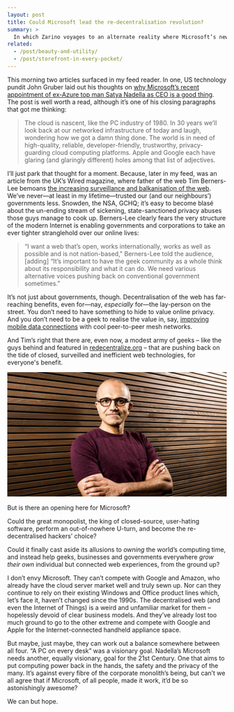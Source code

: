 ```yaml
---
layout: post
title: Could Microsoft lead the re-decentralisation revolution?
summary: >
  In which Zarino voyages to an alternate reality where Microsoft’s new CEO, Satya Nadella, steers the company to become the new giant of Open Source software and Internet-of-Things hackery.
related:
  - /post/beauty-and-utility/
  - /post/storefront-in-every-pocket/
---
```


This morning two articles surfaced in my feed reader. In one, US technology pundit John Gruber laid out his thoughts on [why Microsoft’s recent appointment of ex-Azure top man Satya Nadella as CEO is a good thing](http://daringfireball.net/2014/02/microsoft_past_and_future). The post is well worth a read, although it’s one of his closing paragraphs that got me thinking:

> The cloud is nascent, like the PC industry of 1980. In 30 years we’ll look back at our networked infrastructure of today and laugh, wondering how we got a damn thing done. The world is in need of high-quality, reliable, developer-friendly, trustworthy, privacy-guarding cloud computing platforms. Apple and Google each have glaring (and glaringly different) holes among that list of adjectives.

I’ll just park that thought for a moment. Because, later in my feed, was an article from the UK’s Wired magazine, where father of the web Tim Berners-Lee bemoans [the increasing surveillance and balkanisation of the web](http://www.wired.co.uk/news/archive/2014-02/06/tim-berners-lee-reclaim-the-web). We’ve never—at least in my lifetime—trusted our (and our neighbours’) governments less. Snowden, the NSA, GCHQ; it’s easy to become blasé about the un-ending stream of sickening, state-sanctioned privacy abuses those guys manage to cook up. Berners-Lee clearly fears the very structure of the modern Internet is enabling governments and corporations to take an ever tighter stranglehold over our online lives:

> “I want a web that’s open, works internationally, works as well as possible and is not nation-based," Berners-Lee told the audience, [adding] “It’s important to have the geek community as a whole think about its responsibility and what it can do. We need various alternative voices pushing back on conventional government sometimes.”

It’s not just about governments, though. Decentralisation of the web has far-reaching benefits, even for—nay, *especially* for—the lay-person on the street. You don’t need to have something to hide to value online privacy. And you don’t need to be a geek to realise the value in, say, [improving mobile data connections](http://www.servalproject.org) with cool peer-to-peer mesh networks.

And Tim’s right that there are, even now, a modest army of geeks – like the guys behind and featured in [redecentralize.org](http://redecentralize.org) – that are pushing back on the tide of closed, surveilled and inefficient web technologies, for everyone's benefit.

![Satya Nadella, Microsoft’s new CEO](/media/satya-nadella.jpg)

But is there an opening here for Microsoft?

Could the great monopolist, the king of closed-source, user-hating software, perform an out-of-nowhere U-turn, and become the re-decentralised hackers’ choice?

Could it finally cast aside its allusions to *owning* the world’s computing time, and instead help geeks, businesses and governments everywhere *grow their own* individual but connected web experiences, from the ground up?

I don’t envy Microsoft. They can’t compete with Google and Amazon, who already have the cloud server market well and truly sewn up. Nor can they continue to rely on their existing Windows and Office product lines which, let’s face it, haven’t changed since the 1990s. The decentralised web (and even the Internet of Things) is a weird and unfamiliar market for them – hopelessly devoid of clear business models. And they’ve already lost too much ground to go to the other extreme and compete with Google and Apple for the Internet-connected handheld appliance space.

But maybe, just maybe, they can work out a balance somewhere between all four. “A PC on every desk” was a visionary goal. Nadella’s Microsoft needs another, equally visionary, goal for the 21st Century. One that aims to put computing power back in the hands, the safety and the privacy of the many. It’s against every fibre of the corporate monolith’s being, but can’t we all agree that if Microsoft, of all people, made it work, it’d be so astonishingly awesome?

We can but hope.
